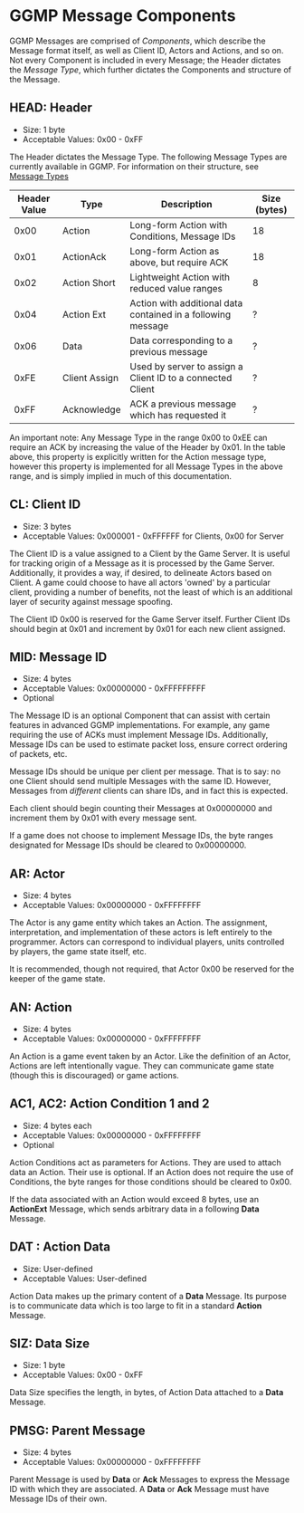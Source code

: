 # GGMP Message Components

GGMP Messages are comprised of *Components*, which describe the Message format itself, as well as Client ID, Actors and
 Actions, and so on. Not every Component is included in every Message; the Header dictates the *Message Type*, which 
further dictates the Components and structure of the Message.

## HEAD: Header

* Size: 1 byte
* Acceptable Values: 0x00 - 0xFF

The Header dictates the Message Type. The following Message Types are currently available in GGMP. For information on 
their structure, see [Message Types](message-types.md)

|Header Value|Type|Description|Size (bytes)|
|---|---|---|---|
|0x00|Action|Long-form Action with Conditions, Message IDs|18|
|0x01|ActionAck|Long-form Action as above, but require ACK|18|
|0x02|Action Short|Lightweight Action with reduced value ranges|8|
|0x04|Action Ext|Action with additional data contained in a following message|?|
|0x06|Data|Data corresponding to a previous message|?|
|0xFE|Client Assign|Used by server to assign a Client ID to a connected Client|?|
|0xFF|Acknowledge|ACK a previous message which has requested it|?|

An important note: Any Message Type in the range 0x00 to 0xEE can require an ACK by increasing the value of the Header 
by 0x01. In the table above, this property is explicitly written for the Action message type, however this property is 
implemented for all Message Types in the above range, and is simply implied in much of this documentation.

## CL: Client ID

* Size: 3 bytes 
* Acceptable Values: 0x000001 - 0xFFFFFF for Clients, 0x00 for Server

The Client ID is a value assigned to a Client by the Game Server. It is useful for tracking origin of a Message as it is
processed by the Game Server. Additionally, it provides a way, if desired, to delineate Actors based on Client. A game 
could choose to have all actors 'owned' by a particular client, providing a number of benefits, not the least of which 
is an additional layer of security against message spoofing.

The Client ID 0x00 is reserved for the Game Server itself. Further Client IDs should begin at 0x01 and increment by 0x01
for each new client assigned.
 
## MID: Message ID

* Size: 4 bytes
* Acceptable Values: 0x00000000 - 0xFFFFFFFFF
* Optional

The Message ID is an optional Component that can assist with certain features in advanced GGMP implementations. For 
example, any game requiring the use of ACKs must implement Message IDs. Additionally, Message IDs can be used to estimate
packet loss, ensure correct ordering of packets, etc.

Message IDs should be unique per client per message. That is to say: no one Client should send multiple Messages with 
the same ID. However, Messages from *different* clients can share IDs, and in fact this is expected.

Each client should begin counting their Messages at 0x00000000 and increment them by 0x01 with every message sent.

If a game does not choose to implement Message IDs, the byte ranges designated for Message IDs should be cleared to 
 0x00000000.
 
## AR: Actor
* Size: 4 bytes
* Acceptable Values: 0x00000000 - 0xFFFFFFFF

The Actor is any game entity which takes an Action. The assignment, interpretation, and implementation of these actors 
is left entirely to the programmer. Actors can correspond to individual players, units controlled by players, the game 
state itself, etc.

It is recommended, though not required, that Actor 0x00 be reserved for the keeper of the game state.

## AN: Action
* Size: 4 bytes
* Acceptable Values: 0x00000000 - 0xFFFFFFFF

An Action is a game event taken by an Actor. Like the definition of an Actor, Actions are left intentionally vague. They
can communicate game state (though this is discouraged) or game actions. 

## AC1, AC2: Action Condition 1 and 2
* Size: 4 bytes each
* Acceptable Values: 0x00000000 - 0xFFFFFFFF
* Optional

Action Conditions act as parameters for Actions. They are used to attach data an Action. Their use is optional. If an 
Action does not require the use of Conditions, the byte ranges for those conditions should be cleared to 0x00.

If the data associated with an Action would exceed 8 bytes, use an **ActionExt** Message, which sends arbitrary data in
a following **Data** Message. 
 
## DAT : Action Data
* Size: User-defined
* Acceptable Values: User-defined

Action Data makes up the primary content of a **Data** Message. Its purpose is to communicate data which is too large to
fit in a standard **Action** Message. 

## SIZ: Data Size
* Size: 1 byte
* Acceptable Values: 0x00 - 0xFF

Data Size specifies the length, in bytes, of Action Data attached to a **Data** Message.

## PMSG: Parent Message
* Size: 4 bytes
* Acceptable Values: 0x00000000 - 0xFFFFFFFF

Parent Message is used by **Data** or **Ack** Messages to express the Message ID with which they are associated. A 
**Data** or **Ack** Message must have Message IDs of their own.
   
 